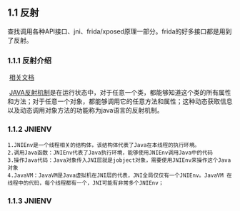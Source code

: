 ## 1.1 反射

查找调用各种API接口、jni、frida/xposed原理一部分。frida的好多接口都是用到了反射。

### 1.1.1 反射介绍

​	 [相关文档](https://www.jianshu.com/p/9be58ee20dee)

​    [JAVA反射机制](https://baike.baidu.com/item/JAVA反射机制/6015990)是在运行状态中，对于任意一个类，都能够知道这个类的所有属性和方法；对于任意一个对象，都能够调用它的任意方法和属性；这种动态获取信息以及动态调用对象方法的功能称为java语言的反射机制。


### 1.1.2  JNIENV

```
1.JNIEnv是一个线程相关的结构体，该结构体代表了Java在本线程的执行环境。
2.调用Java函数：JNIEnv代表了Java执行环境，能够使用JNIEnv调用Java中的代码
3.操作Java代码：Java对象传入JNI层就是jobject对象，需要使用JNIEnv来操作这个Java对象
4.JavaVM：JavaVM是Java虚拟机在JNI层的代表，JNI全局仅仅有一个JNIEnv。JavaVM 在线程中的代码，每个线程都有一个，JNI可能有非常多个JNIEnv；
```

### 1.1.3  JNIENV

